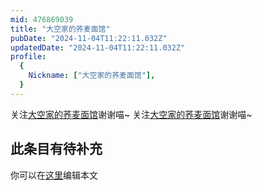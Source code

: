 ```yaml
---
mid: 476869039
title: "大空家的荞麦面馆"
pubDate: "2024-11-04T11:22:11.032Z"
updatedDate: "2024-11-04T11:22:11.032Z"
profile:
  {
    Nickname: ["大空家的荞麦面馆"],
  }
---
```


关注[大空家的荞麦面馆](https://space.bilibili.com/476869039)谢谢喵~ 关注[大空家的荞麦面馆](https://space.bilibili.com/476869039)谢谢喵~

## 此条目有待补充
你可以在[这里](https://github.com/Yuhanawa/VTuber.ICU-Content/edit/master/v/大空家的荞麦面馆/index.md)编辑本文
